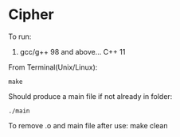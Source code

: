 # Cipher

To run: 
1. gcc/g++ 98 and above... C++ 11

From Terminal(Unix/Linux):
    
    make

Should produce a main file if not already in folder:

    ./main

To remove .o and main file after use:
    make clean